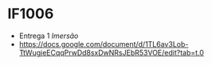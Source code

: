 # IF1006


- Entrega 1 *Imersão*
- https://docs.google.com/document/d/1TL6av3Lob-TtWugjeECqqPrwDd8sxDwNRsJEbR53VOE/edit?tab=t.0
